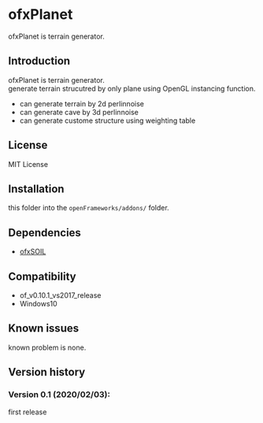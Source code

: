 ofxPlanet
=====================================

ofxPlanet is terrain generator.

Introduction
------------
ofxPlanet is terrain generator.  
generate terrain strucutred by only plane using OpenGL instancing function.  
* can generate terrain by 2d perlinnoise
* can generate cave by 3d perlinnoise
* can generate custome structure using weighting table

License
-------
MIT License

Installation
------------
this folder into the `openFrameworks/addons/` folder.

Dependencies
------------
* [ofxSOIL](https://github.com/desktopgame/ofxSOIL)

Compatibility
------------
* of_v0.10.1_vs2017_release
* Windows10

Known issues
------------
known problem is none.

Version history
------------

### Version 0.1 (2020/02/03):
first release

